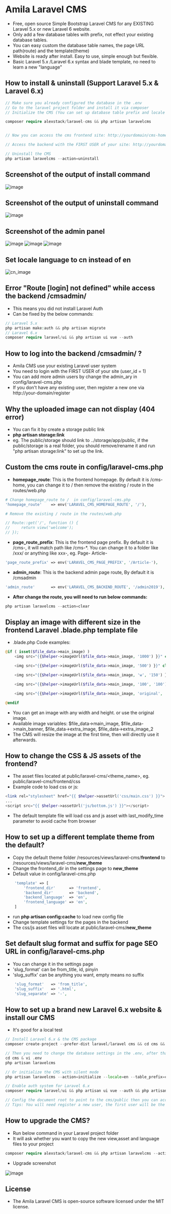 # Amila Laravel CMS

-   Free, open source Simple Bootstrap Laravel CMS for any EXISTING Laravel 5.x or new Laravel 6 website.
-   Only add a few database tables with prefix, not effect your existing database tables.
-   You can easy custom the database table names, the page URL path(route) and the template(theme)
-   Website is ready after install. Easy to use, simple enough but flexible.
-   Basic Laravel 5.x /Laravel 6.x syntax and blade template, no need to learn a new "language"

## How to install & uninstall (Support Laravel 5.x & Laravel 6.x)

```php
// Make sure you already configured the database in the .env
// Go to the laravel project folder and install it via composer
// Initialize the CMS (You can set up database table prefix and locale here)

composer require alexstack/laravel-cms && php artisan laravelcms


// Now you can access the cms frontend site: http://yourdomain/cms-home

// Access the backend with the FIRST USER of your site: http://yourdomain/cmsadmin

// Uninstall the CMS
php artisan laravelcms --action=uninstall

```

## Screenshot of the output of install command

![image](docs/images/min/artisan-install-command-min.png)

## Screenshot of the output of uninstall command

![image](docs/images/min/artisan-uninstall-command-min.png)

## Screenshot of the admin panel

![image](docs/images/min/all-pages-min.png)
![image](docs/images/min/settings-template-min.png)
![image](docs/images/min/create-new-page-min.png)

## Set locale language to **cn** instead of **en**

![cn_image](docs/images/min/settings-global-cn-min.png)

## Error "Route [login] not defined" while access the backend /cmsadmin/

-   This means you did not install Laravel Auth
-   Can be fixed by the below commands:

```php
// Laravel 5.x
php artisan make:auth && php artisan migrate
// Laravel 6.x
composer require laravel/ui && php artisan ui vue --auth
```

## How to log into the backend /cmsadmin/ ?

-   Amila CMS use your existing Laravel user system
-   You need to login with the FIRST USER of your site (user_id = 1)
-   You can add more admin users by change the admin_ary in config/laravel-cms.php
-   If you don't have any existing user, then register a new one via http://your-domain/register

## Why the uploaded image can not display (404 error)

-   You can fix it by create a storage public link
-   **php artisan storage:link**
-   eg. The public/storage should link to ../storage/app/public, if the public/storage is a real folder, you should remove/rename it and run "php artisan storage:link" to set up the link.

## Custom the cms route in config/laravel-cms.php

-   **homepage_route**: This is the frontend homepage. By default it is /cms-home, you can change it to / then remove the existing / route in the routes/web.php

```php
# Change homepage_route to /  in config/laravel-cms.php
'homepage_route'    => env('LARAVEL_CMS_HOMEPAGE_ROUTE', '/'),

# Remove the existing / route in the routes/web.php

// Route::get('/', function () {
//     return view('welcome');
// });
```

-   **page_route_prefix**: This is the frontend page prefix. By default it is /cms-, it will match path like /cms-\*. You can change it to a folder like /xxx/ or anything like xxx-, eg. Page- Article-

```php
'page_route_prefix' => env('LARAVEL_CMS_PAGE_PREFIX', '/Article-'),
```

-   **admin_route**: This is the backend admin page route, By default it is /cmsadmin

```php
'admin_route'       => env('LARAVEL_CMS_BACKEND_ROUTE', '/admin2019'),
```

-   **After change the route, you will need to run below commands:**

```php
php artisan laravelcms --action=clear
```

## Display an image with different size in the frontend Laravel .blade.php template file

-   .blade.php Code examples:

```php
@if ( isset($file_data->main_image) )
    <img src="{{$helper->imageUrl($file_data->main_image, '1000') }}" class="img-fluid" />

    <img src="{{$helper->imageUrl($file_data->main_image, '500') }}" class="img-fluid" />

    <img src="{{$helper->imageUrl($file_data->main_image, 'w', '150') }}" class="img-fluid" />

    <img src="{{$helper->imageUrl($file_data->main_image, '100', '100') }}" class="img-fluid" />

    <img src="{{$helper->imageUrl($file_data->main_image, 'original', 'original') }}" class="img-fluid" />

@endif

```

-   You can get an image with any width and height. or use the original image.
-   Available image variables: $file_data->main_image, $file_data->main_banner, $file_data->extra_image, $file_data->extra_image_2
-   The CMS will resize the image at the first time, then will directly use it afterwards.

## How to change the CSS & JS assets of the frontend?

-   The asset files located at public/laravel-cms/<theme_name>, eg. public/laravel-cms/frontend/css
-   Example code to load css or js:

```php
<link rel="stylesheet" href="{{ $helper->assetUrl('css/main.css') }}">
...
<script src="{{ $helper->assetUrl('js/bottom.js') }}"></script>
```

-   The default template file will load css and js asset with last_modify_time parameter to avoid cache from browser

## How to set up a different template theme from the default?

-   Copy the default theme folder /resources/views/laravel-cms/**frontend** to /resources/views/laravel-cms/**new_theme**
-   Change the frontend_dir in the settings page to **new_theme**
-   Default value in config/laravel-cms.php

```php
    'template' => [
        'frontend_dir'      => 'frontend',
        'backend_dir'       => 'backend',
        'backend_language'  => 'en',
        'frontend_language' => 'en',
    ]
```

-   run **php artisan config:cache** to load new config file
-   Change template settings for the pages in the backend
-   The css/js asset files will locate at public/laravel-cms/**new_theme**

## Set default slug format and suffix for page SEO URL in config/laravel-cms.php

-   You can change it in the settings page
-   'slug_format' can be from_title, id, pinyin
-   'slug_suffix' can be anything you want, empty means no suffix

```php
    'slug_format'   => 'from_title',
    'slug_suffix'   => '.html',
    'slug_separate' => '-',
```

## How to set up a brand new Laravel 6.x website & install our CMS

-   It's good for a local test

```php
// Install Laravel 6.x & the CMS package
composer create-project --prefer-dist laravel/laravel cms && cd cms && composer require alexstack/laravel-cms

// Then you need to change the database settings in the .env, after that initialize CMS
cd cms & vi .env
php artisan laravelcms

// Or initialize the CMS with silent mode
php artisan laravelcms --action=initialize --locale=en --table_prefix=cms_  --silent=yes

// Enable auth system for Laravel 6.x
composer require laravel/ui && php artisan ui vue --auth && php artisan migrate

// Config the document root to point to the cms/public then you can access the backend
// Tips: You will need register a new user, the first user will be the admin user
```

## How to upgrade the CMS?

-   Run below command in your Laravel project folder
-   It will ask whether you want to copy the new view,asset and language files to your project

```php
composer require alexstack/laravel-cms && php artisan laravelcms --action=upgrade
```

-   Upgrade screenshot

![image](docs/images/min/laravel-cms-upgrade-min.png)

## License

-   The Amila Laravel CMS is open-source software licensed under the MIT license.

```

```
